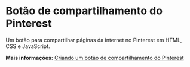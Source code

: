 # Botão de compartilhamento do Pinterest
Um botão para compartilhar páginas da internet no Pinterest em HTML, CSS e JavaScript.

**Mais informações:** [Criando um botão de compartilhamento do Pinterest](https://www.blogcyberini.com/2018/05/botao-para-compartilhamento-de-conteudo-pinterest.html)
